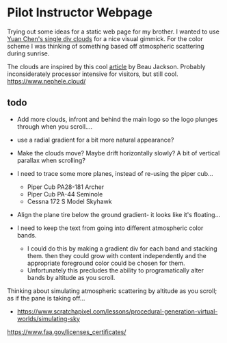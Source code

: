 # Pilot Instructor Webpage

Trying out some ideas for a static web page for my brother. I wanted to use [Yuan Chen's single div clouds](https://codepen.io/yuanchuan/pen/f70a1f9435dc90197b253b26b4d69d42) for a nice visual gimmick. For the color scheme I was thinking of something based off atmospheric scattering during sunrise.

The clouds are inspired by this cool [article](https://css-tricks.com/drawing-realistic-clouds-with-svg-and-css/) by Beau Jackson. Probably inconsiderately processor intensive for visitors, but still cool. https://www.nephele.cloud/

## todo

 - Add more clouds, infront and behind the main logo so the logo plunges through when you scroll....

 - use a radial gradient for a bit more natural appearance?

 - Make the clouds move? Maybe drift horizontally slowly? A bit of vertical parallax when scrolling?

 - I need to trace some more planes, instead of re-using the piper cub...
   - Piper Cub PA28-181 Archer 
   - Piper Cub PA-44 Seminole
   - Cessna 172 S Model Skyhawk 

 - Align the plane tire below the ground gradient- it looks like it's floating...

 - I need to keep the text from going into different atmospheric color bands.
   - I could do this by making a gradient div for each band and stacking them. then they could grow with content independently and the appropriate foreground color could be chosen for them.
   - Unfortunately this precludes the ability to programatically alter bands by altitude as you scroll.

Thinking about simulating atmospheric scattering by altitude as you scroll; as if the pane is taking off...
 - https://www.scratchapixel.com/lessons/procedural-generation-virtual-worlds/simulating-sky

 https://www.faa.gov/licenses_certificates/